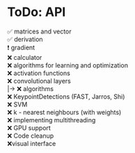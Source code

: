 


<h1>ToDo: API</h1>
       
 ✅ matrices and vector<br>
 ✅ derivation <br>
  ❗ gradient<br>
 ❌ calculator<br>
 ❌ algorithms for learning and optimization<br>
 ❌ activation functions<br>
 ❌ convolutional layers<br>
     |-> ❌ algorithms<br>
 ❌ KeypointDetections (FAST, Jarros, Shi)<br>
 ❌ SVM<br>
 ❌ k - nearest neighbours (with weights)<br>
 ❌ implementing multithreading<br>
 ❌ GPU support<br>
 ❌ Code  cleanup<br>
 ❌visual interface<br>






  
